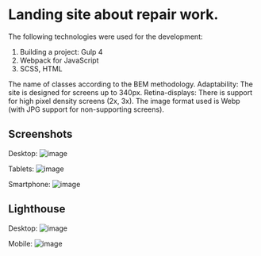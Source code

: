 # Landing site about repair work.
The following technologies were used for the development:
1. Building a project: Gulp 4
2. Webpack for JavaScript
3. SCSS, HTML

The name of classes according to the BEM methodology.
Adaptability: The site is designed for screens up to 340px.
Retina-displays: There is support for high pixel density screens (2x, 3x).
The image format used is Webp (with JPG support for non-supporting screens).

## Screenshots

Desktop:
![image](https://github.com/user-attachments/assets/eb3b7702-38b4-4136-bd05-7f611c4aa65f)

Tablets:
![image](https://github.com/user-attachments/assets/f4ab00a1-470a-4ac6-beeb-fedfe58d5bcd)

Smartphone:
![image](https://github.com/user-attachments/assets/470d22d1-322b-4cfa-b442-f06365803562)


## Lighthouse

Desktop:
![image](https://github.com/user-attachments/assets/5ee35494-9acf-4d6a-9092-3a1432abb57c)

Mobile:
![image](https://github.com/user-attachments/assets/394600c4-8fb0-4422-828f-e6cd4538fb18)
